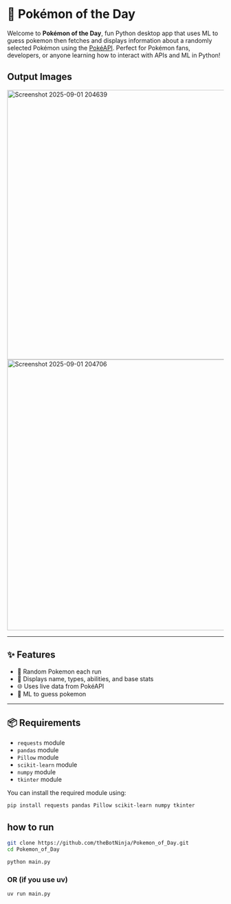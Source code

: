# 🧢 Pokémon of the Day

Welcome to **Pokémon of the Day**, fun Python desktop app that uses ML to guess pokemon then fetches and displays information about a randomly selected Pokémon using the [PokéAPI](https://pokeapi.co/). Perfect for Pokémon fans, developers, or anyone learning how to interact with APIs and ML in Python!

## Output Images
<img width="1279" height="625" alt="Screenshot 2025-09-01 204639" src="https://github.com/user-attachments/assets/2edeebe5-b6fb-48ce-904c-9d741034fde0" />
<img width="1284" height="628" alt="Screenshot 2025-09-01 204706" src="https://github.com/user-attachments/assets/dafbe3d2-9873-4d14-bf70-ed3ed4ff3970" />

---
## ✨ Features

- 🎲 Random Pokemon each run
- 📖 Displays name, types, abilities, and base stats
- 🌐 Uses live data from PokéAPI
- 🔁 ML to guess pokemon

---

## 📦 Requirements


- `requests` module
- `pandas` module
- `Pillow` module
- `scikit-learn` module
- `numpy` module
- `tkinter` module
  
You can install the required module using:

```bash
pip install requests pandas Pillow scikit-learn numpy tkinter
```
## how to run
```bash
git clone https://github.com/theBotNinja/Pokemon_of_Day.git
cd Pokemon_of_Day
```
```bash
python main.py
```
### OR (if you use uv)
```
uv run main.py
```

